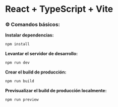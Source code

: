 # React + TypeScript + Vite

### ⚙️ Comandos básicos:

**Instalar dependencias:**
```bash
npm install
```

**Levantar el servidor de desarrollo:**
```bash
npm run dev
```

**Crear el build de producción:**
```bash
npm run build
```

**Previsualizar el build de producción localmente:**
```bash
npm run preview
```